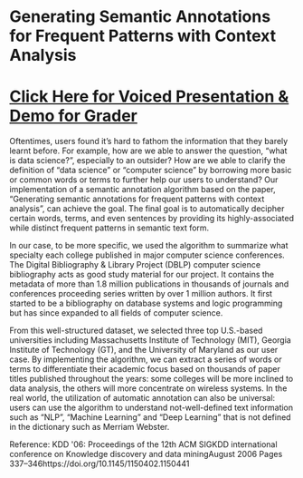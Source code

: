 # Generating Semantic Annotations for Frequent Patterns with Context Analysis

# [Click Here for Voiced Presentation & Demo for Grader](https://mediaspace.illinois.edu/media/t/1_xsvj5ffh) #

Oftentimes, users found it’s hard to fathom the information that they barely learnt before. For example, how are we able to answer the question, “what is data science?”, especially to an outsider? How are we able to clarify the definition of “data science” or “computer science” by borrowing more basic or common words or terms to further help our users to understand? Our implementation of a semantic annotation algorithm based on the paper, “Generating semantic annotations for frequent patterns with context analysis”,  can achieve the goal. The final goal is to automatically decipher certain words, terms, and even sentences by providing its highly-associated while distinct frequent patterns in semantic text form. 

In our case, to be more specific, we used the algorithm to summarize what specialty each college published in major computer science conferences. The Digital Bibliography & Library Project (DBLP) computer science bibliography acts as good study material for our project. It contains the metadata of more than 1.8 million publications in thousands of journals and conferences proceeding series written by over 1 million authors. It first started to be a bibliography on database systems and logic programming but has since expanded to all fields of computer science.

From this well-structured dataset, we selected three top U.S.-based universities including Massachusetts Institute of Technology (MIT), Georgia Institute of Technology (GT), and the University of Maryland as our user case. By implementing the algorithm, we can extract a series of words or terms to differentiate their academic focus based on thousands of paper titles published throughout the years: some colleges will be more inclined to data analysis, the others will more concentrate on wireless systems. In the real world, the utilization of automatic annotation can also be universal: users can use the algorithm to understand not-well-defined text information such as “NLP”, “Machine Learning” and “Deep Learning” that is not defined in the dictionary such as Merriam Webster. 

Reference: KDD '06: Proceedings of the 12th ACM SIGKDD international conference on Knowledge discovery and data miningAugust 2006 Pages 337–346https://doi.org/10.1145/1150402.1150441
